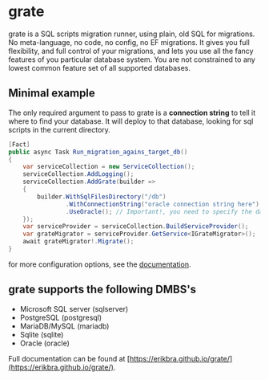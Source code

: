 # grate

grate is a SQL scripts migration runner, using plain, old SQL for migrations. No meta-language, no code, no config,
no EF migrations. It gives you full flexibility, and full control of your migrations, and lets you use
all the fancy features of you particular database system. You are not constrained to any lowest common
feature set of all supported databases.

## Minimal example
The only required argument to pass to grate is a **connection string** to tell it where to find your database. 
It will deploy to that database, looking for sql scripts in the current directory.

```csharp
[Fact]
public async Task Run_migration_agains_target_db()
{
    var serviceCollection = new ServiceCollection();
    serviceCollection.AddLogging();
    serviceCollection.AddGrate(builder =>
    {
        builder.WithSqlFilesDirectory("/db")
                .WithConnectionString("oracle connection string here")
                .UseOracle(); // Important!, you need to specify the database type to use.
    });
    var serviceProvider = serviceCollection.BuildServiceProvider();
    var grateMigrator = serviceProvider.GetService<IGrateMigrator>();
    await grateMigrator!.Migrate();
}
```

for more configuration options, see the [documentation](https://erikbra.github.io/grate/configuration-options/).



## grate supports the following DMBS's

* Microsoft SQL server (sqlserver)
* PostgreSQL (postgresql)
* MariaDB/MySQL (mariadb)
* Sqlite (sqlite)
* Oracle (oracle)

Full documentation can be found at [https://erikbra.github.io/grate/](https://erikbra.github.io/grate/).


